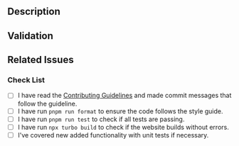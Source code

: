 ## Description

<!-- Write a brief description of the changes introduced by this PR -->

## Validation

<!-- How do you know this is working? What should a reviewer look for? Provide a screenshot if your change is visual.-->

## Related Issues

<!--
  Link to the issue that is fixed by this PR (if there is one)
  e.g. Fixes #1234, Addresses #1234, Related to #1234, etc.
-->

### Check List

<!--
ATTENTION
Please follow this check list to ensure that you've followed all items before opening this PR
You can check the items by adding an `x` between the brackets, like this: `[x]`
-->

- [ ] I have read the [Contributing Guidelines](/CONTRIBUTING.md) and made commit messages that follow the guideline.
- [ ] I have run `pnpm run format` to ensure the code follows the style guide.
- [ ] I have run `pnpm run test` to check if all tests are passing.
- [ ] I have run `npx turbo build` to check if the website builds without errors.
- [ ] I've covered new added functionality with unit tests if necessary.

<!--
Before submitting a pull request, please read
https://github.com/nodejs/node/blob/HEAD/CONTRIBUTING.md.

Commit message formatting guidelines:
https://www.conventionalcommits.org/en/v1.0.0/#summary

For code changes:
1. Include tests for any bug fixes or new features.
2. Update documentation if relevant.

Developer's Certificate of Origin 1.1

By making a contribution to this project, I certify that:

(a) The contribution was created in whole or in part by me and I
    have the right to submit it under the open source license
    indicated in the file; or

(b) The contribution is based upon previous work that, to the best
    of my knowledge, is covered under an appropriate open source
    license and I have the right under that license to submit that
    work with modifications, whether created in whole or in part
    by me, under the same open source license (unless I am
    permitted to submit under a different license), as indicated
    in the file; or

(c) The contribution was provided directly to me by some other
    person who certified (a), (b) or (c) and I have not modified
    it.

(d) I understand and agree that this project and the contribution
    are public and that a record of the contribution (including all
    personal information I submit with it, including my sign-off) is
    maintained indefinitely and may be redistributed consistent with
    this project or the open source license(s) involved.
-->
